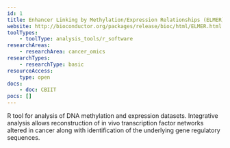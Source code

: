 ```yaml
---
id: 1
title: Enhancer Linking by Methylation/Expression Relationships (ELMER)
website: http://bioconductor.org/packages/release/bioc/html/ELMER.html
toolTypes:
    - toolType: analysis_tools/r_software
researchAreas:
    - researchArea: cancer_omics
researchTypes:
    - researchType: basic
resourceAccess:
    type: open
docs:
    - doc: CBIIT
pocs: []        
---
```

R tool for analysis of DNA methylation and expression datasets. Integrative analysis allows reconstruction of in vivo transcription factor networks altered in cancer along with identification of the underlying gene regulatory sequences.

